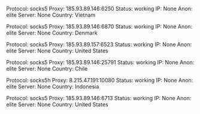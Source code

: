 Protocol: socks5
Proxy: 185.93.89.146:6250
Status: working
IP: None
Anon: elite
Server: None
Country: Vietnam

Protocol: socks5
Proxy: 185.93.89.146:6870
Status: working
IP: None
Anon: elite
Server: None
Country: Denmark

Protocol: socks5
Proxy: 185.93.89.157:6523
Status: working
IP: None
Anon: elite
Server: None
Country: United States

Protocol: socks5
Proxy: 185.93.89.146:25791
Status: working
IP: None
Anon: elite
Server: None
Country: Chile

Protocol: socks5h
Proxy: 8.215.47.191:10080
Status: working
IP: None
Anon: elite
Server: None
Country: Indonesia

Protocol: socks5
Proxy: 185.93.89.146:6713
Status: working
IP: None
Anon: elite
Server: None
Country: United States

